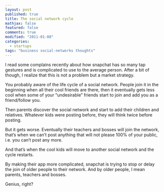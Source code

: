 ```yaml
---
layout: post
published: true
title: The social network cycle
mathjax: false
featured: false
comments: true
modified: "2011-01-08"
categories: 
  - startups
tags: "business social-networks thoughts"
---
```


I read some complains recently about how snapchat has so many tap gestures and is complicated to use to the average person. After a bit of though, I realize that this is not a problem but a market strategy.

You probably aware of the life cycle of a social network. People join it in the beginning when all their cool friends are there, then it eventually gets less cool when some of your “undesirable” friends start to join and add you as a friend/follow you.

Then parents discover the social network and start to add their children and relatives. Whatever kids were posting before, they will think twice before posting.

But it gets worse. Eventually their teachers and bosses will join the network, that’s when we can’t post anything that will not please 100% of your public, i.e. you can’t post any more.

And that’s when the cool kids will move to another social network and the cycle restarts.

By making their app more complicated, snapchat is trying to stop or delay the join of older people to their network. And by older people, I mean parents, teachers and bosses.

Genius, right?
